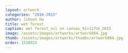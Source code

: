 ```yaml
---
layout: artwork
categories: "2016-2015"
author: Jihoon Ha
title: wet forest
caption: wet forest_oil on canvas_91×117㎝_2015
image: /assets/images/artworks/artwork084.jpg
thumb: /assets/images/artworks/thumbs/artwork084.jpg
order: 1516023
---
```

